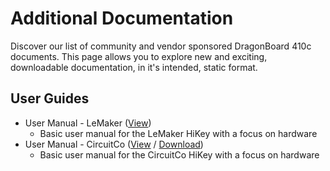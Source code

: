 # Additional Documentation

Discover our list of community and vendor sponsored DragonBoard 410c documents. This page allows you to explore new and exciting, downloadable documentation, in it's intended, static format.

## User Guides

- User Manual - LeMaker ([View](UserManual.md))
   - Basic user manual for the LeMaker HiKey with a focus on hardware
- User Manual - CircuitCo ([View](https://github.com/96boards/documentation/blob/master/ConsumerEdition/HiKey/AdditionalDocs/HiKey_User_Guide_CircuitCo.pdf) / [Download](https://github.com/96boards/documentation/raw/master/ConsumerEdition/HiKey/AdditionalDocs/HiKey_User_Guide_CircuitCo.pdf))
   - Basic user manual for the CircuitCo HiKey with a focus on hardware
